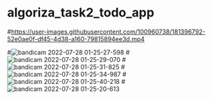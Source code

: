 # algoriza_task2_todo_app
#https://user-images.githubusercontent.com/100960738/181396792-52e0ae0f-df45-4d38-a160-79815894ee3d.mp4

#![bandicam 2022-07-28 01-25-27-598](https://user-images.githubusercontent.com/100960738/181397066-deabb425-bfe9-4c2e-85e8-419c67bb28f1.jpg)
#![bandicam 2022-07-28 01-25-29-070](https://user-images.githubusercontent.com/100960738/181397074-0942a44a-0d36-42fe-a68f-40cf4a1f424f.jpg)
#![bandicam 2022-07-28 01-25-31-825](https://user-images.githubusercontent.com/100960738/181397078-1a0b8c4f-a433-4d72-a87f-16412c423b5c.jpg)
#![bandicam 2022-07-28 01-25-34-987](https://user-images.githubusercontent.com/100960738/181397085-09f4bd2b-a6a2-4b24-86f6-e94f9ff26f74.jpg)
#![bandicam 2022-07-28 01-25-40-218](https://user-images.githubusercontent.com/100960738/181397089-373bee07-c0d7-4d18-92d4-33fc15d7afed.jpg)
#![bandicam 2022-07-28 01-25-20-613](https://user-images.githubusercontent.com/100960738/181397090-6d906d91-d45d-415e-91c0-96f890deb6a9.jpg)
